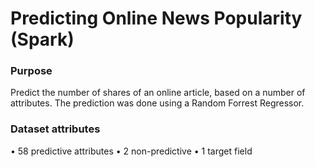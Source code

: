 # Predicting Online News Popularity (Spark)

### Purpose 
Predict the number of shares of an online article, based on a number of attributes. The prediction was done using a Random Forrest Regressor.

### Dataset attributes
•	58 predictive attributes
•	2 non-predictive
•	1 target field
